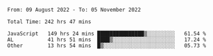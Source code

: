 
<!--START_SECTION:waka-->

```text
From: 09 August 2022 - To: 05 November 2022

Total Time: 242 hrs 47 mins

JavaScript   149 hrs 24 mins ███████████████▒░░░░░░░░░   61.54 %
AL           41 hrs 51 mins  ████▒░░░░░░░░░░░░░░░░░░░░   17.24 %
Other        13 hrs 54 mins  █▒░░░░░░░░░░░░░░░░░░░░░░░   05.73 %
```

<!--END_SECTION:waka-->











